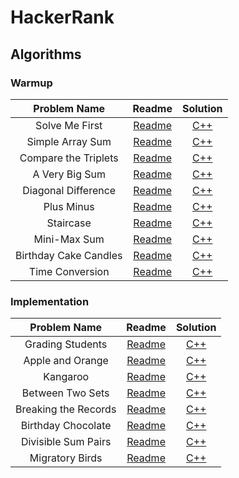 # HackerRank

## Algorithms

### Warmup

| Problem Name | Readme | Solution |
|:------------:|:------:|:--------:|
| Solve Me First | [Readme](https://github.com/BiermanM/HackerRank/blob/master/Warmup/Solve%20Me%20First.pdf) | [C++](https://github.com/BiermanM/HackerRank/blob/master/Warmup/Solve%20Me%20First.cpp) |
| Simple Array Sum | [Readme](https://github.com/BiermanM/HackerRank/blob/master/Warmup/Simple%20Array%20Sum.pdf) | [C++](https://github.com/BiermanM/HackerRank/blob/master/Warmup/Simple%20Array%20Sum.cpp) |
| Compare the Triplets | [Readme](https://github.com/BiermanM/HackerRank/blob/master/Warmup/Compare%20the%20Triplets.pdf) | [C++](https://github.com/BiermanM/HackerRank/blob/master/Warmup/Compare%20the%20Triplets.cpp) |
| A Very Big Sum | [Readme](https://github.com/BiermanM/HackerRank/blob/master/Warmup/A%20Very%20Big%20Sum.pdf) | [C++](https://github.com/BiermanM/HackerRank/blob/master/Warmup/A%20Very%20Big%20Sum.cpp) |
| Diagonal Difference | [Readme](https://github.com/BiermanM/HackerRank/blob/master/Warmup/Diagonal%20Difference.pdf) | [C++](https://github.com/BiermanM/HackerRank/blob/master/Warmup/Diagonal%20Difference.cpp) |
| Plus Minus | [Readme](https://github.com/BiermanM/HackerRank/blob/master/Warmup/Plus%20Minus.pdf) | [C++](https://github.com/BiermanM/HackerRank/blob/master/Warmup/Plus%20Minus.cpp) |
| Staircase | [Readme](https://github.com/BiermanM/HackerRank/blob/master/Warmup/Staircase.pdf) | [C++](https://github.com/BiermanM/HackerRank/blob/master/Warmup/Staircase.cpp) |
| Mini-Max Sum | [Readme](https://github.com/BiermanM/HackerRank/blob/master/Warmup/Mini-Max%20Sum.pdf) | [C++](https://github.com/BiermanM/HackerRank/blob/master/Warmup/Mini-Max%20Sum.cpp) |
| Birthday Cake Candles | [Readme](https://github.com/BiermanM/HackerRank/blob/master/Warmup/Birthday%20Cake%20Candles.pdf) | [C++](https://github.com/BiermanM/HackerRank/blob/master/Warmup/Birthday%20Cake%20Candles.cpp) |
| Time Conversion | [Readme](https://github.com/BiermanM/HackerRank/blob/master/Warmup/Time%20Conversion.pdf) | [C++](https://github.com/BiermanM/HackerRank/blob/master/Warmup/Time%20Conversion.cpp) |

### Implementation

| Problem Name | Readme | Solution |
|:------------:|:------:|:--------:|
| Grading Students | [Readme](https://github.com/BiermanM/HackerRank/blob/master/Implementation/Grading%20Students.pdf) | [C++](https://github.com/BiermanM/HackerRank/blob/master/Implementation/Grading%20Students.cpp) |
| Apple and Orange | [Readme](https://github.com/BiermanM/HackerRank/blob/master/Implementation/Apple%20and%20Orange.pdf) | [C++](https://github.com/BiermanM/HackerRank/blob/master/Implementation/Apple%20and%20Orange.cpp) |
| Kangaroo | [Readme](https://github.com/BiermanM/HackerRank/blob/master/Implementation/Kangaroo.pdf) | [C++](https://github.com/BiermanM/HackerRank/blob/master/Implementation/Kangaroo.cpp) |
| Between Two Sets | [Readme](https://github.com/BiermanM/HackerRank/blob/master/Implementation/Between%20Two%20Sets.pdf) | [C++](https://github.com/BiermanM/HackerRank/blob/master/Implementation/Between%20Two%20Sets.cpp) |
| Breaking the Records | [Readme](https://github.com/BiermanM/HackerRank/blob/master/Implementation/Breaking%20the%20Records.pdf) | [C++](https://github.com/BiermanM/HackerRank/blob/master/Implementation/Breaking%20the%20Records.cpp) |
| Birthday Chocolate | [Readme](https://github.com/BiermanM/HackerRank/blob/master/Implementation/Birthday%20Chocolate.pdf) | [C++](https://github.com/BiermanM/HackerRank/blob/master/Implementation/Birthday%20Chocolate.cpp) |
| Divisible Sum Pairs | [Readme](https://github.com/BiermanM/HackerRank/blob/master/Implementation/Divisible%20Sum%20Pairs.pdf) | [C++](https://github.com/BiermanM/HackerRank/blob/master/Implementation/Divisible%20Sum%20Pairs.cpp) |
| Migratory Birds | [Readme](https://github.com/BiermanM/HackerRank/blob/master/Implementation/Migratory%20Birds.pdf) | [C++](https://github.com/BiermanM/HackerRank/blob/master/Implementation/Migratory%20Birds.cpp) |
